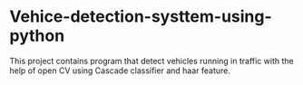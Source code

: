 # Vehice-detection-systtem-using-python
This project contains program  that detect vehicles running in traffic with the help of open CV using Cascade classifier and haar feature.
